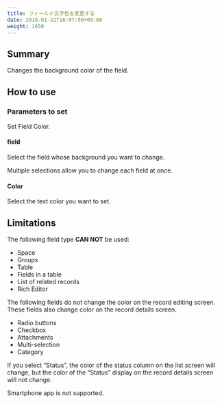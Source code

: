 ```yaml
---
title: フィールド文字色を変更する
date: 2018-01-22T16:07:50+09:00
weight: 1650
---
```

## Summary

Changes the background color of the field.

## How to use

### Parameters to set

Set Field Color.

#### field

Select the field whose background you want to change.

Multiple selections allow you to change each field at once.

#### Color

Select the text color you want to set.

## Limitations

The following field type **CAN NOT** be used:

-	Space
-	Groups
-	Table
-	Fields in a table
-	List of related records
-	Rich Editor

The following fields do not change the color on the record editing screen. These fields also change color on the record details screen.

-	Radio buttons
-	Checkbox
-	Attachments
-	Multi-selection
-	Category

If you select “Status”, the color of the status column on the list screen will change, but the color of the “Status” display on the record details screen will not change.

Smartphone app is not supported.
